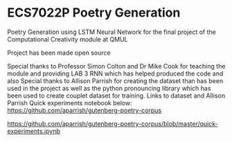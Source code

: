 # ECS7022P Poetry Generation
Poetry Generation using LSTM Neural Network for the final project of the Computational Creativity module at QMUL

Project has been made open source

Special thanks to Professor Simon Colton and Dr Mike Cook for teaching the module and providing LAB 3 RNN which has helped produced the code and also Special thanks to Allison Parrish for creating the dataset than has been used in the project as well as the python pronouncing library which has been used to create couplet dataset for training.
Links to dataset and Allison Parrish Quick experiments notebook below:
https://github.com/aparrish/gutenberg-poetry-corpus

https://github.com/aparrish/gutenberg-poetry-corpus/blob/master/quick-experiments.ipynb

